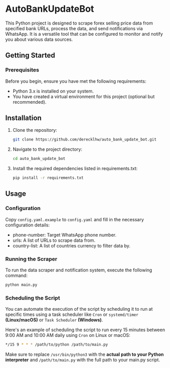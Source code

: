 # AutoBankUpdateBot

This Python project is designed to scrape forex selling price data from specified bank URLs, process the data, and send notifications via WhatsApp. It is a versatile tool that can be configured to monitor and notify you about various data sources.

## Getting Started

### Prerequisites

Before you begin, ensure you have met the following requirements:

- Python 3.x is installed on your system.
- You have created a virtual environment for this project (optional but recommended).

## Installation

1. Clone the repository:

   ```sh
   git clone https://github.com/derecklhw/auto_bank_update_bot.git
   ```

2. Navigate to the project directory:

   ```sh
   cd auto_bank_update_bot
   ```

3. Install the required dependencies listed in requirements.txt:

   ```sh
   pip install -r requirements.txt
   ```

## Usage

### Configuration

Copy `config.yaml.example` to `config.yaml` and fill in the necessary configuration details:

- phone-number: Target WhatsApp phone number.
- urls: A list of URLs to scrape data from.
- country-list: A list of countries currency to filter data by.

### Running the Scraper

To run the data scraper and notification system, execute the following command:

```sh
python main.py
```

### Scheduling the Script

You can automate the execution of the script by scheduling it to run at specific times using a task scheduler like `Cron` or `systemd/timer` **(Linux/macOS)** or `Task Scheduler` **(Windows)**.

Here's an example of scheduling the script to run every 15 minutes between 9:00 AM and 10:00 AM daily using `Cron` on Linux or macOS:

```sh
*/15 9 * * * /path/to/python /path/to/main.py
```

Make sure to replace `/usr/bin/python3` with the **actual path to your Python interpreter** and `/path/to/main.py` with the full path to your main.py script.

